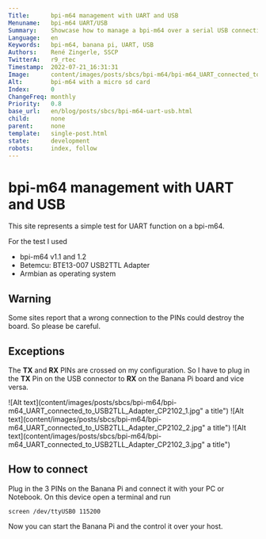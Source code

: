 ```yaml
---
Title:      bpi-m64 management with UART and USB
Menuname:   bpi-m64 UART/USB
Summary:    Showcase how to manage a bpi-m64 over a serial USB connection using the UART Pins
Language:   en
Keywords:   bpi-m64, banana pi, UART, USB
Authors:    René Zingerle, SSCP
TwitterA:   r9_rtec
Timestamp:  2022-07-21_16:31:31
Image:      content/images/posts/sbcs/bpi-m64/bpi-m64_UART_connected_to_USB2TLL_Adapter_CP2102_3.jpg
Alt:        bpi-m64 with a micro sd card
Index:      0
ChangeFreq: monthly
Priority:   0.8
base_url:   en/blog/posts/sbcs/bpi-m64-uart-usb.html
child:      none
parent:     none
template:   single-post.html
state:      development
robots:     index, follow
---
```


# bpi-m64 management with UART and USB

This site represents a simple test for UART function on a bpi-m64.

For the test I used

- bpi-m64 v1.1 and 1.2
- Betemcu: BTE13-007 USB2TTL Adapter
- Armbian as operating system

## Warning

Some sites report that a wrong connection to the PINs could destroy the board. So please be careful.

## Exceptions

The **TX** and **RX** PINs are crossed on my configuration. So I have to plug in the **TX** Pin on the USB connector to **RX** on the Banana Pi board and vice versa.


![Alt text](content/images/posts/sbcs/bpi-m64/bpi-m64_UART_connected_to_USB2TLL_Adapter_CP2102_1.jpg" a title")
![Alt text](content/images/posts/sbcs/bpi-m64/bpi-m64_UART_connected_to_USB2TLL_Adapter_CP2102_2.jpg" a title")
![Alt text](content/images/posts/sbcs/bpi-m64/bpi-m64_UART_connected_to_USB2TLL_Adapter_CP2102_3.jpg" a title")

## How to connect

Plug in the 3 PINs on the Banana Pi and connect it with your PC or Notebook. On this device open a terminal and run

    screen /dev/ttyUSB0 115200

Now you can start the Banana Pi and the control it over your host.
